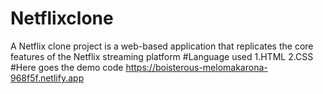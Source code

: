 # Netflixclone
A Netflix clone project is a web-based application that replicates the core features of the Netflix streaming platform
#Language used 
1.HTML 
2.CSS
#Here goes the demo code 
https://boisterous-melomakarona-968f5f.netlify.app
